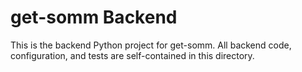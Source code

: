 # get-somm Backend

This is the backend Python project for get-somm. All backend code, configuration, and tests are self-contained in this directory. 
